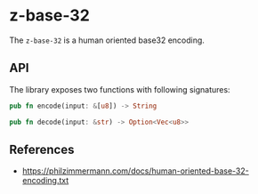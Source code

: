 # z-base-32

The `z-base-32` is a human oriented base32 encoding.

## API

The library exposes two functions with following signatures:

```rs
pub fn encode(input: &[u8]) -> String

pub fn decode(input: &str) -> Option<Vec<u8>>
```

## References

- <https://philzimmermann.com/docs/human-oriented-base-32-encoding.txt>
